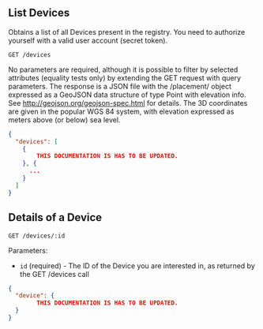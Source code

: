 ## List Devices

Obtains a list of all Devices present in the registry. You need to authorize yourself with a valid user account (secret token).

```
GET /devices
```
No parameters are required, although it is possible to filter by selected attributes (equality tests only) by extending the GET request with query parameters. The response is a JSON file with the /placement/ object expressed as a GeoJSON data structure of type Point with elevation info. See http://geojson.org/geojson-spec.html for details. The 3D coordinates are given in the popular WGS 84 system, with elevation expressed as meters above (or below) sea level.

```json
{
  "devices": [
    {
        THIS DOCUMENTATION IS HAS TO BE UPDATED.
    }, {
      ...
    }
  ]
}
```

## Details of a Device

```
GET /devices/:id
```

Parameters:

+ `id` (required) - The ID of the Device you are interested in, as returned by the GET /devices call

```json
{
  "device": {
        THIS DOCUMENTATION IS HAS TO BE UPDATED.
  }
}
```
